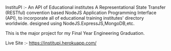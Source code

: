 InstituPI :- An API of Educational institutes
    A Representational State Transfer (RESTful) convention based NodeJS Application Programming Interface
    (API), to incorporate all of educational training institutes' directory worldwide.
    designed using NodeJS.ExpressJS,MongoDB,etc.

This is the major project for my Final Year Engineering Graduation.

Live Site :- https://institupi.herokuapp.com/

